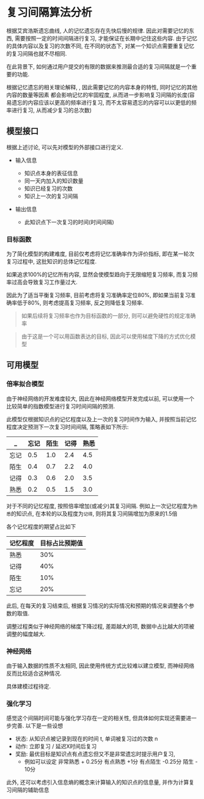 复习间隔算法分析
======================

根据艾宾浩斯遗忘曲线, 人的记忆遗忘存在先快后慢的规律. 因此对需要记忆的东西, 需要按照一定的时间间隔进行复习, 才能保证在长期中记住这些内容. 由于记忆的具体内容以及复习的次数不同,
在不同的状态下, 对某一个知识点需要重复记忆的复习间隔也就不尽相同.

在此背景下, 如何通过用户提交的有限的数据来推测最合适的复习间隔就是一个重要的功能.

根据记忆遗忘的相关理论解释, , 因此需要记忆的内容本身的特性, 同时记忆的其他内容的数量等因素 都会影响记忆的牢固程度, 从而进一步影响复习间隔的长度(容易遗忘的内容应该以更高的频率进行复习,
而不太容易遗忘的内容可以以更低的频率进行复习, 从而减少复习的总次数)


模型接口
--------------------

根据上述讨论, 可以先对模型的外部接口进行定义.

- 输入信息
  - 知识点本身的表征信息
  - 同一天内加入的知识数量
  - 知识已经复习的次数
  - 知识上一次的复习间隔

- 输出信息
  - 此知识点下一次复习的时间(时间间隔)

### 目标函数

为了简化模型的构建难度, 目前仅考虑将记忆准确率作为评价指标, 即在某一轮次复习过程中, 这批知识的总体记忆程度.

如果追求100%的记忆所有内容, 显然会使模型趋向于无限缩短复习频率, 而复习频率过高会导致复习工作量过大.

因此为了适当平衡复习频率, 目前考虑将复习准确率定位80%, 即如果当前复习准确率低于80%, 则考虑提高复习频率, 反之则降低复习频率.

> 如果后续将复习频率也作为目标函数的一部分, 则可以避免硬性的规定准确率

> 由于这是一个可以用函数表达的目标, 因此可以使用梯度下降的方式优化模型


可用模型
--------------------

### 倍率拟合模型

由于神经网络的开发难度较大, 因此在神经网络模型开发完成以前, 可以使用一个比较简单的指数模型进行复习时间间隔的预测.

此模型仅根据知识点的记忆程度以及上一次的复习时间作为输入, 并按照当前记忆程度决定预测下一次复习时间间隔, 策略表如下所示:

   _    |忘记   | 陌生    | 记得    | 熟悉
--------|-------|---------|---------|------
忘记    | 0.5   | 1.0     | 2.4     | 4.5
陌生    | 0.4   | 0.7     | 2.2     | 4.0
记得    | 0.3   | 0.6     | 2.0     | 3.5
熟悉    | 0.2   | 0.5     | 1.5     | 3.0

对于不同的记忆程度, 按照倍率增加(或减少)其复习间隔. 例如上一次记忆程度为`熟悉`的知识点, 在本轮的以及程度为`记得`, 则将其复习间隔增加为原来的1.5倍

各个记忆程度的期望占比如下

记忆程度  |  目标占比预期值
----------|------------------
熟悉      | 30%
记得      | 40%
陌生      | 10%
忘记      | 20%

此后, 在每天的复习结束后, 根据复习情况的实际情况和预期的情况来调整各个参数的取值.

调整过程类似于神经网络的梯度下降过程, 差距越大的项, 数据中占比越大的项被调整的幅度越大.

### 神经网络

由于输入数据的性质不太相同, 因此使用传统方式比较难以建立模型, 而神经网络反而比较适合这种情况.

具体建模过程待定.

### 强化学习

感觉这个间隔时间可能与强化学习存在一定的相关性, 但具体如何实现还需要进一步完善. 以下是一些设想

- 状态: 从知识点被记录到现在的时间 t, 单词被复习过的次数 n
- 动作: 立即复习 / 延迟X时间后复习
- 奖励: 最优目标是知识点有点遗忘但又不是非常遗忘时提示用户复习,
  - 例如可以设定 非常熟悉 + 0.25分 有点熟悉 +1分 有点陌生 -0.25分 陌生 - 10分

此外, 还可以考虑引入信息熵的概念来计算输入的知识点的信息量, 并作为计算复习间隔的辅助信息
